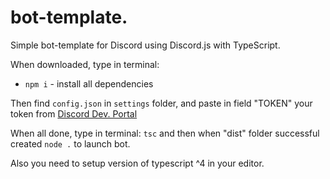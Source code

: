 # bot-template.

Simple bot-template for Discord using Discord.js with TypeScript.

When downloaded, type in terminal:

- `npm i` - install all dependencies

Then find `config.json` in `settings` folder, and paste in field "TOKEN" your token from [Discord Dev. Portal](https://discord.com/developers/applications)

When all done, type in terminal: `tsc` and then when "dist" folder successful created `node .` to launch bot.

Also you need to setup version of typescript ^4 in your editor.
